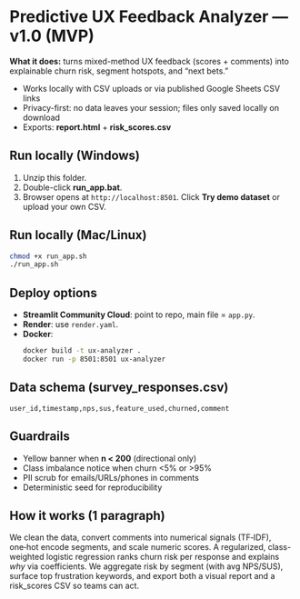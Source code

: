 # Predictive UX Feedback Analyzer — v1.0 (MVP)

**What it does:** turns mixed-method UX feedback (scores + comments) into explainable churn risk, segment hotspots, and “next bets.”
- Works locally with CSV uploads or via published Google Sheets CSV links
- Privacy-first: no data leaves your session; files only saved locally on download
- Exports: **report.html** + **risk_scores.csv**

## Run locally (Windows)
1) Unzip this folder.
2) Double-click **run_app.bat**.
3) Browser opens at `http://localhost:8501`. Click **Try demo dataset** or upload your own CSV.

## Run locally (Mac/Linux)
```bash
chmod +x run_app.sh
./run_app.sh
```

## Deploy options
- **Streamlit Community Cloud**: point to repo, main file = `app.py`.
- **Render**: use `render.yaml`.
- **Docker**:
  ```bash
  docker build -t ux-analyzer .
  docker run -p 8501:8501 ux-analyzer
  ```

## Data schema (survey_responses.csv)
```
user_id,timestamp,nps,sus,feature_used,churned,comment
```

## Guardrails
- Yellow banner when **n < 200** (directional only)
- Class imbalance notice when churn <5% or >95%
- PII scrub for emails/URLs/phones in comments
- Deterministic seed for reproducibility

## How it works (1 paragraph)
We clean the data, convert comments into numerical signals (TF‑IDF), one‑hot encode segments, and scale numeric scores. A regularized, class-weighted logistic regression ranks churn risk per response and explains *why* via coefficients. We aggregate risk by segment (with avg NPS/SUS), surface top frustration keywords, and export both a visual report and a risk_scores CSV so teams can act.
